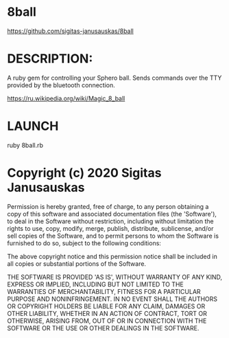 # 8ball
https://github.com/sigitas-janusauskas/8ball

# DESCRIPTION:
A ruby gem for controlling your Sphero ball. Sends commands over the TTY provided by the bluetooth connection.

https://ru.wikipedia.org/wiki/Magic_8_ball

# LAUNCH

ruby 8ball.rb

# Copyright (c) 2020 Sigitas Janusauskas

Permission is hereby granted, free of charge, to any person obtaining a copy of this software and associated documentation files (the 'Software'), to deal in the Software without restriction, including without limitation the rights to use, copy, modify, merge, publish, distribute, sublicense, and/or sell copies of the Software, and to permit persons to whom the Software is furnished to do so, subject to the following conditions:

The above copyright notice and this permission notice shall be included in all copies or substantial portions of the Software.

THE SOFTWARE IS PROVIDED 'AS IS', WITHOUT WARRANTY OF ANY KIND, EXPRESS OR IMPLIED, INCLUDING BUT NOT LIMITED TO THE WARRANTIES OF MERCHANTABILITY, FITNESS FOR A PARTICULAR PURPOSE AND NONINFRINGEMENT. IN NO EVENT SHALL THE AUTHORS OR COPYRIGHT HOLDERS BE LIABLE FOR ANY CLAIM, DAMAGES OR OTHER LIABILITY, WHETHER IN AN ACTION OF CONTRACT, TORT OR OTHERWISE, ARISING FROM, OUT OF OR IN CONNECTION WITH THE SOFTWARE OR THE USE OR OTHER DEALINGS IN THE SOFTWARE.
